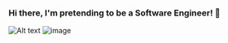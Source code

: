 ### Hi there, I'm pretending to be a Software Engineer! 👋

![Alt text](https://www.canva.com/design/DAECcTZRMEA/YwQv2IPXanqwMxy9_IbSRw/view?utm_content=DAECcTZRMEA&utm_campaign=designshare&utm_medium=link&utm_source=publishsharelink)
<img alt="image" src="https://www.canva.com/design/DAECcTZRMEA/YwQv2IPXanqwMxy9_IbSRw/view?utm_content=DAECcTZRMEA&utm_campaign=designshare&utm_medium=link&utm_source=publishsharelink" />
<!--
**israman30/israman30** is a ✨ _special_ ✨ repository because its `README.md` (this file) appears on your GitHub profile.

Here are some ideas to get you started:

- 🔭 I’m currently working on ...
- 🌱 I’m currently learning ...
- 👯 I’m looking to collaborate on ...
- 🤔 I’m looking for help with ...
- 💬 Ask me about ...
- 📫 How to reach me: ...
- 😄 Pronouns: ...
- ⚡ Fun fact: ...
-->
